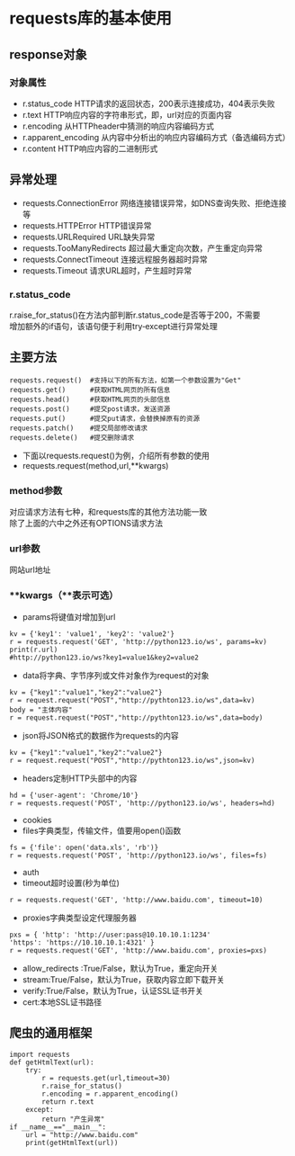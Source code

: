 <a name="6b474650"></a>
# requests库的基本使用

<a name="c85ab9d3"></a>
## response对象

<a name="44a3f242"></a>
### 对象属性

- r.status_code HTTP请求的返回状态，200表示连接成功，404表示失败
- r.text HTTP响应内容的字符串形式，即，url对应的页面内容
- r.encoding 从HTTPheader中猜测的响应内容编码方式
- r.apparent_encoding 从内容中分析出的响应内容编码方式（备选编码方式）
- r.content HTTP响应内容的二进制形式

<a name="e449cf10"></a>
## 异常处理

- requests.ConnectionError 网络连接错误异常，如DNS查询失败、拒绝连接等
- requests.HTTPError HTTP错误异常
- requests.URLRequired URL缺失异常
- requests.TooManyRedirects 超过最大重定向次数，产生重定向异常
- requests.ConnectTimeout 连接远程服务器超时异常
- requests.Timeout 请求URL超时，产生超时异常

<a name="r.status_code"></a>
### r.status_code

r.raise_for_status()在方法内部判断r.status_code是否等于200，不需要<br />增加额外的if语句，该语句便于利用try‐except进行异常处理

<a name="162ddc62"></a>
## 主要方法

```
requests.request()  #支持以下的所有方法，如第一个参数设置为"Get"
requests.get()      #获取HTML网页的所有信息
requests.head()     #获取HTML网页的头部信息
requests.post()     #提交post请求，发送资源
requests.put()      #提交put请求，会替换掉原有的资源
requests.patch()    #提交局部修改请求
requests.delete()   #提交删除请求
```

- 下面以requests.request()为例，介绍所有参数的使用
- requests.request(method,url,**kwargs)

<a name="5f06bad4"></a>
### method参数

对应请求方法有七种，和requests库的其他方法功能一致<br />除了上面的六中之外还有OPTIONS请求方法

<a name="2b0eac5b"></a>
### url参数

网站url地址

<a name="bb92f887"></a>
### **kwargs（**表示可选）

- params将键值对增加到url

```
kv = {'key1': 'value1', 'key2': 'value2'}
r = requests.request('GET', 'http://python123.io/ws', params=kv)
print(r.url)
#http://python123.io/ws?key1=value1&key2=value2
```

- data将字典、字节序列或文件对象作为request的对象

```
kv = {"key1":"value1","key2":"value2"}
r = request.request("POST","http://pythton123.io/ws",data=kv)
body = "主体内容"
r = request.request("POST","http://pythton123.io/ws",data=body)
```

- json将JSON格式的数据作为requests的内容

```
kv = {"key1":"value1","key2":"value2"}
r = request.request("POST","http://pythton123.io/ws",json=kv)
```

- headers定制HTTP头部中的内容

```
hd = {'user‐agent': 'Chrome/10'}
r = requests.request('POST', 'http://python123.io/ws', headers=hd)
```

- cookies
- files字典类型，传输文件，值要用open()函数

```
fs = {'file': open('data.xls', 'rb')}
r = requests.request('POST', 'http://python123.io/ws', files=fs)
```

- auth
- timeout超时设置(秒为单位)

```
r = requests.request('GET', 'http://www.baidu.com', timeout=10)
```

- proxies字典类型设定代理服务器

```
pxs = { 'http': 'http://user:pass@10.10.10.1:1234'
'https': 'https://10.10.10.1:4321' }
r = requests.request('GET', 'http://www.baidu.com', proxies=pxs)
```

- allow_redirects :True/False，默认为True，重定向开关
- stream:True/False，默认为True，获取内容立即下载开关
- verify:True/False，默认为True，认证SSL证书开关
- cert:本地SSL证书路径

<a name="d2424c30"></a>
## 爬虫的通用框架

```
import requests
def getHtmlText(url):
    try:
        r = requests.get(url,timeout=30)
        r.raise_for_status()
        r.encoding = r.apparent_encoding()
        return r.text
    except:
        return "产生异常"
if __name__=="__main__":
    url = "http://www.baidu.com"
    print(getHtmlText(url))
```
